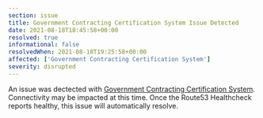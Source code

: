 ```yaml
---
section: issue
title: Government Contracting Certification System Issue Detected
date: 2021-08-18T18:45:58+00:00
resolved: true
informational: false
resolvedWhen: 2021-08-18T19:25:58+00:00
affected: ['Government Contracting Certification System']
severity: disrupted
---
```

An issue was dectected with [Government Contracting Certification System](https://certify.sba.gov).  Connectivity may be impacted at this time.  Once the Route53 Healthcheck reports healthy, this issue will automatically resolve.
